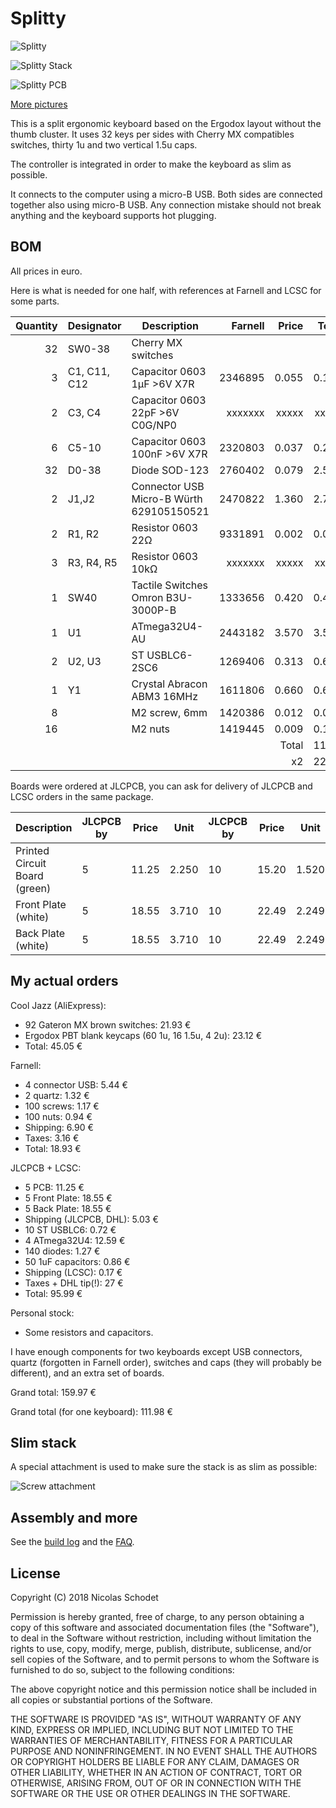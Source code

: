 Splitty
=======

![Splitty](img/splitty_for_scale.jpg)

![Splitty Stack](img/stack_view.jpg)

![Splitty PCB](img/splitty.png)

[More pictures](gallery.md)

This is a split ergonomic keyboard based on the Ergodox layout without the
thumb cluster. It uses 32 keys per sides with Cherry MX compatibles switches,
thirty 1u and two vertical 1.5u caps.

The controller is integrated in order to make the keyboard as slim as
possible.

It connects to the computer using a micro-B USB. Both sides are connected
together also using micro-B USB. Any connection mistake should not break
anything and the keyboard supports hot plugging.

BOM
---

All prices in euro.

Here is what is needed for one half, with references at Farnell and LCSC for
some parts.

| Quantity | Designator   | Description                              | Farnell   | Price | Total | LCSC    | Price  | Total |
| -------: | ------------ | ---------------------------------------- | --------: | ----: | ----: | ------: | -----: | ----: |
|       32 | SW0-38       | Cherry MX switches                       |           |       |       |         |        |       |
|        3 | C1, C11, C12 | Capacitor 0603 1μF >6V X7R               |   2346895 | 0.055 | 0.165 |  C93816 | 0.0172 | 0.052 |
|        2 | C3, C4       | Capacitor 0603 22pF >6V C0G/NP0          |   xxxxxxx | xxxxx | xxxxx | C106245 | 0.0084 | 0.017 |
|        6 | C5-10        | Capacitor 0603 100nF >6V X7R             |   2320803 | 0.037 | 0.222 | C187860 | 0.0231 | 0.139 |
|       32 | D0-38        | Diode SOD-123                            |   2760402 | 0.079 | 2.528 |  C83528 | 0.0091 | 0.291 |
|        2 | J1,J2        | Connector USB Micro-B Würth 629105150521 |   2470822 | 1.360 | 2.720 |         |        |       |
|        2 | R1, R2       | Resistor 0603 22Ω                        |   9331891 | 0.002 | 0.004 |         |        |       |
|        3 | R3, R4, R5   | Resistor 0603 10kΩ                       |   xxxxxxx | xxxxx | xxxxx |         |        |       |
|        1 | SW40         | Tactile Switches Omron B3U-3000P-B       |   1333656 | 0.420 | 0.420 |         |        |       |
|        1 | U1           | ATmega32U4-AU                            |   2443182 | 3.570 | 3.570 |  C44854 | 3.1513 | 3.151 |
|        2 | U2, U3       | ST USBLC6-2SC6                           |   1269406 | 0.313 | 0.626 |   C7519 | 0.1456 | 0.291 |
|        1 | Y1           | Crystal Abracon ABM3 16MHz               |   1611806 | 0.660 | 0.660 |         |        |       |
|        8 |              | M2 screw, 6mm                            |   1420386 | 0.012 | 0.094 |         |        |       |
|       16 |              | M2 nuts                                  |   1419445 | 0.009 | 0.150 |         |        |       |
|          |              |                                          |           | Total | 11.19 |         |        |       |
|          |              |                                          |           |    x2 | 22.38 |         |        |       |

Boards were ordered at JLCPCB, you can ask for delivery of JLCPCB and LCSC
orders in the same package.

| Description                   | JLCPCB by | Price | Unit  | JLCPCB by | Price | Unit  |
| ----------------------------- | --------- | ----- | ----- | --------- | ----- | ----- |
| Printed Circuit Board (green) |         5 | 11.25 | 2.250 |        10 | 15.20 | 1.520 |
| Front Plate (white)           |         5 | 18.55 | 3.710 |        10 | 22.49 | 2.249 |
| Back Plate (white)            |         5 | 18.55 | 3.710 |        10 | 22.49 | 2.249 |

My actual orders
----------------

Cool Jazz (AliExpress):

 - 92 Gateron MX brown switches: 21.93 €
 - Ergodox PBT blank keycaps (60 1u, 16 1.5u, 4 2u): 23.12 €
 - Total: 45.05 €

Farnell:

 - 4 connector USB: 5.44 €
 - 2 quartz: 1.32 €
 - 100 screws: 1.17 €
 - 100 nuts: 0.94 €
 - Shipping: 6.90 €
 - Taxes: 3.16 €
 - Total: 18.93 €

JLCPCB + LCSC:

 - 5 PCB: 11.25 €
 - 5 Front Plate: 18.55 €
 - 5 Back Plate: 18.55 €
 - Shipping (JLCPCB, DHL): 5.03 €
 - 10 ST USBLC6: 0.72 €
 - 4 ATmega32U4: 12.59 €
 - 140 diodes: 1.27 €
 - 50 1uF capacitors: 0.86 €
 - Shipping (LCSC): 0.17 €
 - Taxes + DHL tip(!): 27 €
 - Total: 95.99 €

Personal stock:
 - Some resistors and capacitors.

I have enough components for two keyboards except USB connectors, quartz
(forgotten in Farnell order), switches and caps (they will probably be
different), and an extra set of boards.

Grand total: 159.97 €

Grand total (for one keyboard): 111.98 €

Slim stack
----------

A special attachment is used to make sure the stack is as slim as possible:

![Screw attachment](img/screw.png)

Assembly and more
-----------------

See the [build log](build.md) and the [FAQ](faq.md).

License
-------

Copyright (C) 2018 Nicolas Schodet

Permission is hereby granted, free of charge, to any person obtaining a copy
of this software and associated documentation files (the "Software"), to deal
in the Software without restriction, including without limitation the rights
to use, copy, modify, merge, publish, distribute, sublicense, and/or sell
copies of the Software, and to permit persons to whom the Software is
furnished to do so, subject to the following conditions:

The above copyright notice and this permission notice shall be included in all
copies or substantial portions of the Software.

THE SOFTWARE IS PROVIDED "AS IS", WITHOUT WARRANTY OF ANY KIND, EXPRESS OR
IMPLIED, INCLUDING BUT NOT LIMITED TO THE WARRANTIES OF MERCHANTABILITY,
FITNESS FOR A PARTICULAR PURPOSE AND NONINFRINGEMENT. IN NO EVENT SHALL THE
AUTHORS OR COPYRIGHT HOLDERS BE LIABLE FOR ANY CLAIM, DAMAGES OR OTHER
LIABILITY, WHETHER IN AN ACTION OF CONTRACT, TORT OR OTHERWISE, ARISING FROM,
OUT OF OR IN CONNECTION WITH THE SOFTWARE OR THE USE OR OTHER DEALINGS IN THE
SOFTWARE.
